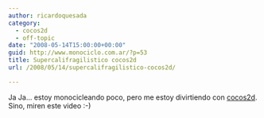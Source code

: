 ```yaml
---
author: ricardoquesada
category:
  - cocos2d
  - off-topic
date: "2008-05-14T15:00:00+00:00"
guid: http://www.monociclo.com.ar/?p=53
title: Supercalifragilistico cocos2d
url: /2008/05/14/supercalifragilistico-cocos2d/

---
```

Ja Ja... estoy monocicleando poco, pero me estoy divirtiendo con [cocos2d](http://cocos2d.org/).  
Sino, miren este video :-)
